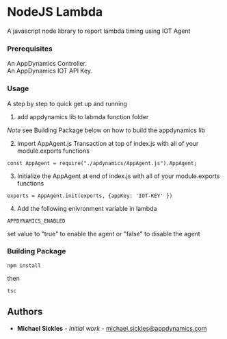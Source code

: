 # NodeJS Lambda

A javascript node library to report lambda timing using IOT Agent


### Prerequisites

An AppDynamics Controller.  
An AppDynamics IOT API Key.

### Usage 

A step by step to quick get up and running 

1. add appdynamics lib to labmda function folder

*Note* see Building Package below on how to build the appdynamics lib

2. Import AppAgent.js Transaction at top of index.js with all of your module.exports functions 

```
const AppAgent = require("./apdynamics/AppAgent.js").AppAgent;
```

3.  Initialize the AppAgent at end of index.js with all of your module.exports functions
```
exports = AppAgent.init(exports, {appKey: 'IOT-KEY' })
```
4.  Add the following enivronment variable in lambda

```
APPDYNAMICS_ENABLED
```

set value to "true" to enable the agent or "false" to disable the agent

### Building Package


```
npm install
```
then 
```
tsc
```
## Authors

* **Michael Sickles** - *Initial work* - michael.sickles@appdynamics.com
